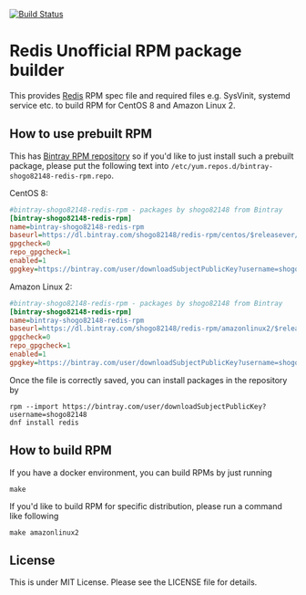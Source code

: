 
[![Build Status](https://travis-ci.com/shogo82148/redis-rpm.svg?branch=master)](https://travis-ci.com/shogo82148/redis-rpm)

# Redis Unofficial RPM package builder

This provides [Redis](https://redis.io/) RPM spec file and required files e.g. SysVinit, systemd service etc. to build RPM for CentOS 8 and Amazon Linux 2.


## How to use prebuilt RPM

This has [Bintray RPM repository](https://bintray.com/beta/#/shogo82148/redis-rpm?tab=packages) so if you'd like to just install such a prebuilt package,
please put the following text into `/etc/yum.repos.d/bintray-shogo82148-redis-rpm.repo`.

 CentOS 8:

```ini
#bintray-shogo82148-redis-rpm - packages by shogo82148 from Bintray
[bintray-shogo82148-redis-rpm]
name=bintray-shogo82148-redis-rpm
baseurl=https://dl.bintray.com/shogo82148/redis-rpm/centos/$releasever/$basearch/
gpgcheck=0
repo_gpgcheck=1
enabled=1
gpgkey=https://bintray.com/user/downloadSubjectPublicKey?username=shogo82148
```

Amazon Linux 2:

```ini
#bintray-shogo82148-redis-rpm - packages by shogo82148 from Bintray
[bintray-shogo82148-redis-rpm]
name=bintray-shogo82148-redis-rpm
baseurl=https://dl.bintray.com/shogo82148/redis-rpm/amazonlinux2/$releasever/$basearch/
gpgcheck=0
repo_gpgcheck=1
enabled=1
gpgkey=https://bintray.com/user/downloadSubjectPublicKey?username=shogo82148
```

Once the file is correctly saved, you can install packages in the repository by

```
rpm --import https://bintray.com/user/downloadSubjectPublicKey?username=shogo82148
dnf install redis
```

## How to build RPM

If you have a docker environment, you can build RPMs by just running

```
make
```

If you'd like to build RPM for specific distribution, please run a command like following

```
make amazonlinux2
```

## License

This is under MIT License. Please see the LICENSE file for details.
